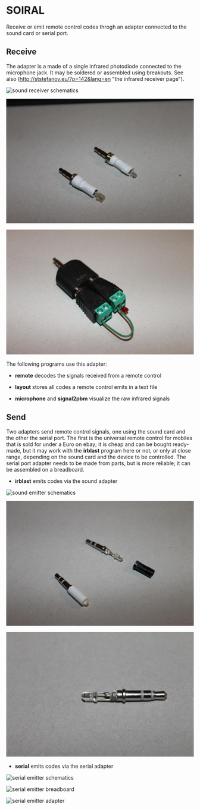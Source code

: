 # SOIRAL

Receive or emit remote control codes throgh an adapter connected to the sound
card or serial port.

## Receive

The adapter is a made of a single infrared photodiode connected to the
microphone jack. It may be soldered or assembled using breakouts. See also
(http://ststefanov.eu/?p=142&lang=en "the infrared receiver page").

![sound receiver schematics](images/sound-receiver-schematics.png "sound receiver
schematics")

![sound receiver soldered](images/sound-receiver-soldered.jpg "sound receiver soldered")

![sound receiver breakout](images/sound-receiver-breakout.jpg "sound receiver breakout")

The following programs use this adapter:

- **remote** decodes the signals received from a remote control

- **layout** stores all codes a remote control emits in a text file

- **microphone** and **signal2pbm** visualize the raw infrared signals

## Send

Two adapters send remote control signals, one using the sound card and the
other the serial port. The first is the universal remote control for mobiles
that is sold for under a Euro on ebay; it is cheap and can be bought
ready-made, but it may work with the **irblast** program here or not, or only
at close range, depending on the sound card and the device to be controlled.
The serial port adapter needs to be made from parts, but is more reliable; it
can be assembled on a breadboard.

- **irblast** emits codes via the sound adapter

![sound emitter schematics](images/sound-emitter-schematics.png "sound emitter
schematics")

![sound emitters](images/sound-emitter-both.jpg "sound emitters")

![sound emitter opened](images/sound-emitter-opened.jpg "sound emitter opened")

- **serial** emits codes via the serial adapter

![serial emitter schematics](images/serial-emitter-schematics.png "serial emitter
schematics")

![serial emitter breadboard](images/serial-emitter-breadboard.png "serial emitter breadboard")

![serial emitter adapter](images/serial-emitter-adapter.png "serial emitter adapter")


